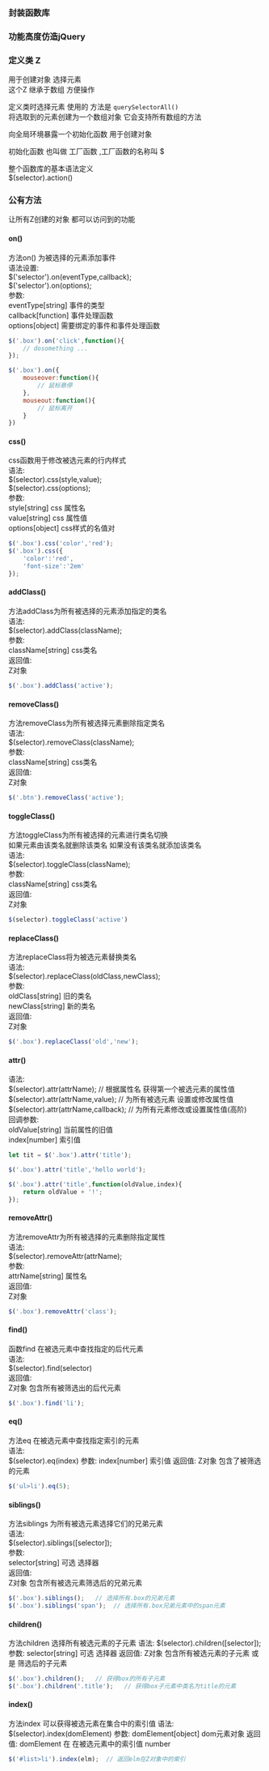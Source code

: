 ### 封装函数库
### 功能高度仿造jQuery

### 定义类 Z
用于创建对象 选择元素   
这个Z 继承于数组 方便操作   

定义类时选择元素 使用的 方法是  `querySelectorAll()`   
将选取到的元素创建为一个数组对象  它会支持所有数组的方法   

向全局环境暴露一个初始化函数 用于创建对象    

初始化函数 也叫做 工厂函数 ,工厂函数的名称叫  $   

整个函数库的基本语法定义   
$(selector).action()   

### 公有方法
让所有Z创建的对象 都可以访问到的功能   

#### on()

方法on() 为被选择的元素添加事件   
语法设置:   
$('selector').on(eventType,callback);   
$('selector').on(options);   
参数:   
eventType[string] 事件的类型   
callback[function] 事件处理函数   
options[object] 需要绑定的事件和事件处理函数   
```javascript
$('.box').on('click',function(){
    // dosomething ...
});

$('.box').on({
    mouseover:function(){
        // 鼠标悬停
    },
    mouseout:function(){
        // 鼠标离开
    }
})
```


#### css()
css函数用于修改被选元素的行内样式   
语法:   
$(selector).css(style,value);   
$(selector).css(options);   
参数:   
style[string] css 属性名   
value[string]  css 属性值   
options[object] css样式的名值对   

```javascript
$('.box').css('color','red');
$('.box').css({
    'color':'red',
    'font-size':'2em'
});
```

#### addClass()
方法addClass为所有被选择的元素添加指定的类名   
语法:   
$(selector).addClass(className);   
参数:    
className[string] css类名   
返回值:     
Z对象   
```javascript  
$('.box').addClass('active');
```

#### removeClass()
方法removeClass为所有被选择元素删除指定类名   
语法:   
$(selector).removeClass(className);   
参数:   
className[string] css类名   
返回值:   
Z对象   
```javascript
$('.btn').removeClass('active');
```

#### toggleClass()
方法toggleClass为所有被选择的元素进行类名切换    
如果元素由该类名就删除该类名 如果没有该类名就添加该类名   
语法:     
$(selector).toggleClass(className);    
参数:    
className[string] css类名    
返回值:    
Z对象    
```javascript
$(selector).toggleClass('active')
```

#### replaceClass()  
方法replaceClass将为被选元素替换类名   
语法:   
$(selector).replaceClass(oldClass,newClass);   
参数:   
oldClass[string] 旧的类名   
newClass[string] 新的类名   
返回值:   
Z对象   
```javascript
$('.box').replaceClass('old','new');
```

#### attr()
语法:   
$(selector).attr(attrName);     // 根据属性名 获得第一个被选元素的属性值   
$(selector).attr(attrName,value); // 为所有被选元素 设置或修改属性值   
$(selector).attr(attrName,callback);  // 为所有元素修改或设置属性值(高阶)   
回调参数:   
oldValue[string] 当前属性的旧值   
index[number]    索引值   
```javascript
let tit = $('.box').attr('title');

$('.box').attr('title','hello world');

$('.box').attr('title',function(oldValue,index){
    return oldValue + '!';
});
```

#### removeAttr()
方法removeAttr为所有被选择的元素删除指定属性   
语法:   
$(selector).removeAttr(attrName);   
参数:   
attrName[string] 属性名   
返回值:   
Z对象   
```javascript
$('.box').removeAttr('class');
```

#### find()
函数find 在被选元素中查找指定的后代元素   
语法:   
$(selector).find(selector)   
返回值:   
Z对象 包含所有被筛选出的后代元素   
```javascript
$('.box').find('li');
```

#### eq()
方法eq 在被选元素中查找指定索引的元素   
语法:   
$(selector).eq(index)
参数:
index[number] 索引值
返回值:
Z对象 包含了被筛选的元素
```javascript
$('ul>li').eq(5);
```

#### siblings()
方法siblings 为所有被选元素选择它们的兄弟元素   
语法:   
$(selector).siblings([selector]);   
参数:   
selector[string] 可选 选择器   
返回值:   
Z对象 包含所有被选元素筛选后的兄弟元素   
```javascript
$('.box').siblings();   // 选择所有.box的兄弟元素
$('.box').siblings('span');  // 选择所有.box兄弟元素中的span元素
```  


#### children()
方法children 选择所有被选元素的子元素
语法:
$(selector).children([selector]);
参数:
selector[string] 可选 选择器
返回值:
Z对象 包含所有被选元素的子元素 或是 筛选后的子元素
```javascript
$('.box').children();   // 获得box的所有子元素
$('.box').children('.title');   // 获得box子元素中类名为title的元素
```

#### index()
方法index 可以获得被选元素在集合中的索引值
语法:
$(selector).index(domElement)
参数:
domElement[object]  dom元素对象
返回值:
domElement 在 在被选元素中的索引值  number
```javascript
$('#list>li').index(elm);  // 返回elm在Z对象中的索引
```